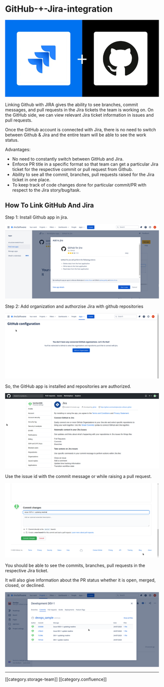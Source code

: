 # GitHub-+-Jira-integration

![](../../../../.gitbook/assets/image-20200725-075543.png)

Linking Github with JIRA gives the ability to see branches, commit messages, and pull requests in the Jira tickets the team is working on. On the GitHub side, we can view relevant Jira ticket information in issues and pull requests.

Once the GitHub account is connected with Jira, there is no need to switch between Github & Jira and the entire team will be able to see the work status.

Advantages:

* No need to constantly switch between GitHub and Jira.
* Enforce PR title in a specific format so that team can get a particular Jira ticket for the respective commit or pull request from Github.
* Ability to see all the commit, branches, pull requests raised for the Jira ticket in one place.
* To keep track of code changes done for particular commit/PR with respect to the Jira story/bug/task.

## How To Link GitHub And Jira

Step 1: Install Github app in jira.

![](../../../../.gitbook/assets/image-20200810-130529.png)

Step 2: Add organization and authorzise Jira with github repositories

![](../../../../.gitbook/assets/image-20200810-130831.png)

So, the GitHub app is installed and repositories are authorized.

![](../../../../.gitbook/assets/image-20200810-130848.png)

Use the issue id with the commit message or while raising a pull request.

![](../../../../.gitbook/assets/image-20200810-131157.png)

You should be able to see the commits, branches, pull requests in the respective Jira ticket.

It will also give information about the PR status whether it is open, merged, closed, or declined.

![](../../../../.gitbook/assets/image-20200810-131417.png)

***

\[\[category.storage-team]] \[\[category.confluence]]
